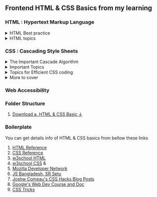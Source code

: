 ##  Frontend HTML & CSS Basics from my learning

### HTML : Hypertext Markup Language

<details>
  <summary>HTML Best practice</summary>
  
* BEM (Block Element Modifier)
* Semantic HTML
* HTML Best practice by Kyo Nagashima, check [HTML Best Practice](https://github.com/hail2u/html-best-practices)

</details>

<details>
  <summary>HTML topics</summary>

* HTML Form
* HTML Attributes
* HTML tag Elements
	* Block & inline elements
	* meta tags
	* self closing elements
* HTML Inputs
	
</details>

###  CSS : Cascading Style Sheets

<details>
  <summary>The Important Cascade Algorithm</summary>

* CSS Execution Order
* CSS Combinators
* CSS Inheritance
	
</details>

<details>
  <summary>Important Topics</summary>

* CSS Selectors
* CSS position
* Flexbox
* Z-index (content position)
* Margin, Padding
* Overflow
* CSS Shadows
* CSS function
	
</details>

<details>
  <summary>Topics for Efficient CSS coding</summary>

* CSS Shorthands
* CSS Pseudo Code (Class & Elements)
* CSS custom Properties: CSS root
* CSS Custom Properties: CSS variable
* CSS Custom Properties: CSS Reset
* CSS Custom Properties: normalize.css
* CSS Breakpoints
* Units
	* Color Units
	* Size Units
	
</details>

<details>
  <summary>More to cover</summary>

* CSS Preprocessor
    * SCSS
	* LESS
* CSS Framework
	* Bootstrap
	* Tailwind
* CSS Normalize
* CSS in JS
	
</details>

### Web Accessibility
### Folder Structure

1. <a href="https://github.com/mhasanmeet/FRONTEND-HTML-CSS-basic/files/9166774/a.HTM-CSS-Basic.zip"> Download a. HTML & CSS Basic ↓</a>
### Boilerplate

You can get details info of HTML & CSS basics from bellow these links

1. [HTML Reference](https://htmlreference.io/)
2. [CSS Reference](https://cssreference.io/)
3. [w3school HTML](https://www.w3schools.com/html/default.asp) 
4. [w3school CSS](https://www.w3schools.com/css/default.asp) &
5. [Mozilla Developer Network](https://developer.mozilla.org/en-US/)
6. [JS Bangladesh, SR Setu](https://www.youtube.com/playlist?list=PL4iFnndHldugVWLTCHxJPhvKxJPDeYIGa)
7. [Joshw Comeau's CSS Hacks Blog Posts](https://www.joshwcomeau.com/)
8. [Google's Web Dev Course and Doc](https://web.dev/)
9. [CSS Tricks](https://css-tricks.com/)